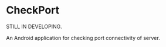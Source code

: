 # CheckPort

STILL IN DEVELOPING.

An Android application for checking port connectivity of server.
